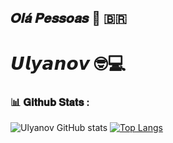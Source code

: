 ## 𝑶𝒍𝒂́ 𝑷𝒆𝒔𝒔𝒐𝒂𝒔 👋 :brazil:

# 𝙐𝙡𝙮𝙖𝙣𝙤𝙫 🤓💻


### 📊 𝐆𝐢𝐭𝐡𝐮𝐛 𝐒𝐭𝐚𝐭𝐬 :
![Ulyanov GitHub stats](https://github-readme-stats.vercel.app/api?username=Labashm&show_icons=true&theme=radical) 
[![Top Langs](https://github-readme-stats.vercel.app/api/top-langs/?username=Labashm&layout=compact)](https://github.com/anuraghazra/github-readme-stats)





